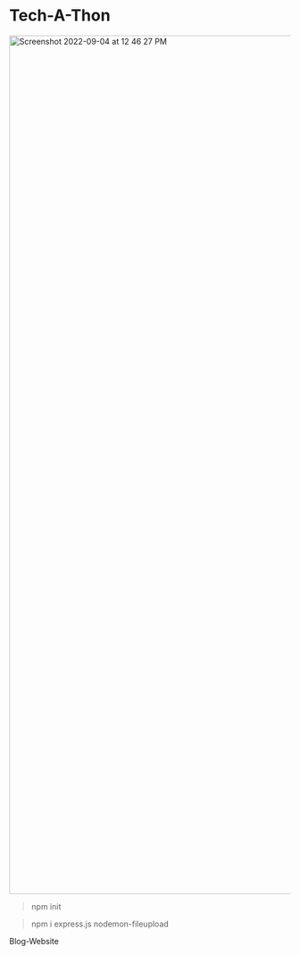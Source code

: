 # Tech-A-Thon

<img width="1539" alt="Screenshot 2022-09-04 at 12 46 27 PM" src="https://user-images.githubusercontent.com/40620392/188302208-881d6c5b-da81-45cc-a510-3c01f6b2f6a7.png">

>npm init


>npm i express.js nodemon-fileupload





Blog-Website
